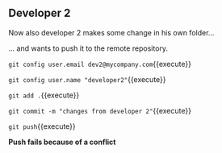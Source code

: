 ## Developer 2

Now also developer 2 makes some change in his own folder...

... and wants to push it to the remote repository.

`git config user.email dev2@mycompany.com`{{execute}}

`git config user.name "developer2"`{{execute}}

`git add .`{{execute}}

`git commit -m "changes from developer 2"`{{execute}}

`git push`{{execute}}

**Push fails because of a conflict** 
